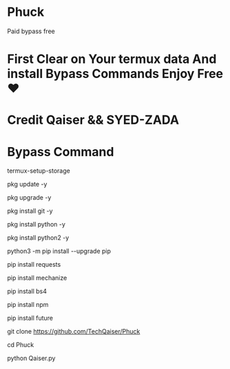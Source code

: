 # Phuck
Paid bypass free
# First Clear on Your termux data And install Bypass Commands Enjoy Free ❤️

# Credit Qaiser && SYED-ZADA

# Bypass Command

termux-setup-storage

pkg update -y

pkg upgrade -y

pkg install git -y

pkg install python -y

pkg install python2 -y

python3 -m pip install --upgrade pip

pip install requests

pip install mechanize

pip install bs4

pip install npm

pip install future

git clone https://github.com/TechQaiser/Phuck

cd Phuck



python Qaiser.py
